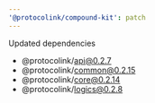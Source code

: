 ```yaml
---
'@protocolink/compound-kit': patch
---
```


Updated dependencies
- @protocolink/api@0.2.7
- @protocolink/common@0.2.15
- @protocolink/core@0.2.14
- @protocolink/logics@0.2.8
